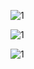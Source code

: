 
![1](https://github.com/naldo178/img/assets/87744405/2b251ebe-eed5-4590-b356-0f79184c28ed)


![1](https://github.com/naldo178/img/assets/87744405/94ebef58-f3eb-4e9c-8f07-19332b04c076)


![1](https://github.com/naldo178/img/assets/87744405/9e75516d-3e45-482f-8bfd-3d442b510384)
